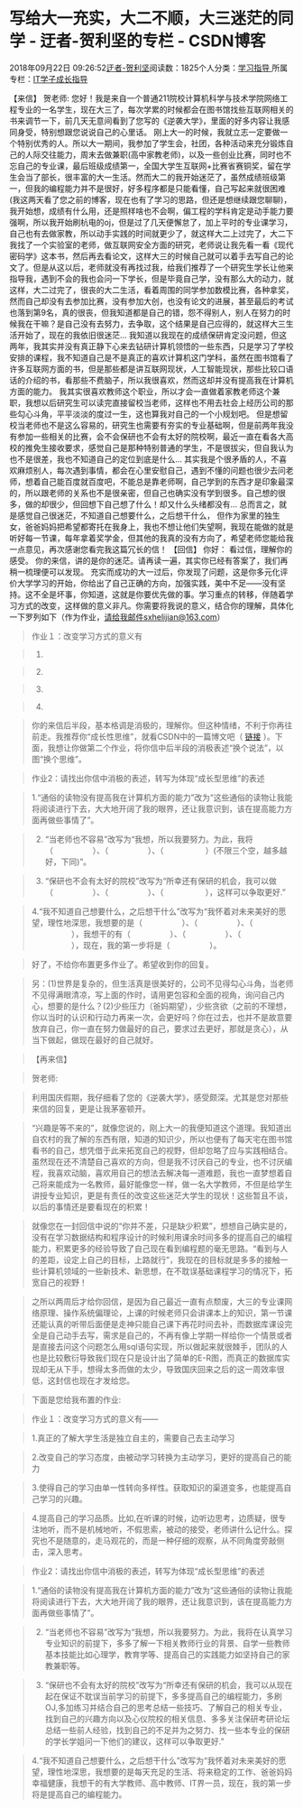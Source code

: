 
# 写给大一充实，大二不顺，大三迷茫的同学 - 迂者-贺利坚的专栏 - CSDN博客

2018年09月22日 09:26:52[迂者-贺利坚](https://me.csdn.net/sxhelijian)阅读数：1825个人分类：[学习指导																](https://blog.csdn.net/sxhelijian/article/category/1106461)
所属专栏：[IT学子成长指导](https://blog.csdn.net/column/details/itstudy.html)



【来信】
贺老师:
您好！我是来自一个普通211院校计算机科学与技术学院网络工程专业的一名学生，现在大三了，每次学累的时候都会在图书馆找些互联网相关的书来调节一下，前几天无意间看到了您写的《逆袭大学》，里面的好多内容让我感同身受，特别想跟您说说自己的心里话。
刚上大一的时候，我就立志一定要做一个特别优秀的人。所以大一期间，我参加了学生会，社团，各种活动来充分锻炼自己的人际交往能力，周末去做兼职(高中家教老师)，以及一些创业比赛，同时也不忘自己的专业课，最后班级成绩第一，全国大学生互联网+比赛省赛铜奖，留在学生会当了部长，很丰富的大一生活。然而大二的我开始迷茫了，虽然成绩班级第一，但我的编程能力并不是很好，好多程序都是只能看懂，自己写起来就很困难(我这两天看了您之前的博客，现在也有了学习的思路，但还是想继续跟您聊聊)，我开始想，成绩有什么用，还是照样啥也不会啊，偏工程的学科肯定是动手能力要强啊，所以我开始刷杭电的oj，但是过了几天便懈怠了，加上平时的专业课学习，自己也有去做家教，所以动手实践的时间就更少了，就这样大二上过完了，大二下我找了一个实验室的老师，做互联网安全方面的研究，老师说让我先看一看《现代密码学》这本书，然后再去看论文，这样大三的时候自己就可以着手去写自己的论文了。但是从这以后，老师就没有再找过我，给我们推荐了一个研究生学长让他来指导我，遇到不会的我也会问一下学长，但是毕竟自己学，没有那么大的动力，就这样，大二过完了，很丧的大二生活，看着周围的同学参加数模比赛，各种拿奖，然而自己却没有去参加比赛，没有参加大创，也没有论文的进展，甚至最后的考试也落到第9名，真的很丧，但我知道都是自己的错，怨不得别人，别人在努力的时候我在干嘛？是自己没有去努力，去争取，这个结果是自己应得的，就这样大三生活开始了，现在的我依旧很迷茫…
我知道以我现在的成绩保研肯定没问题，但这两年，我其实并没有真正静下心来去钻研计算机领悟的一些东西，只是学习了学校安排的课程，我不知道自己是不是真正的喜欢计算机这门学科，虽然在图书馆看了许多互联网方面的书，但是那些都是讲互联网现状，人工智能现状，那些比较口语话的介绍的书，看那些不费脑子，所以我很喜欢，然而这却并没有提高我在计算机方面的能力。
我其实很喜欢教师这个职业，所以才会一直做着家教老师这个兼职，我想以后研究生可以读完直接留校当老师，这样也不用去社会上经历公司的那些勾心斗角，平平淡淡的度过一生，这也算我对自己的一个小规划吧。
但是想留校当老师也不是这么容易的，研究生也需要有夯实的专业基础啊，但是前两年我没有参加一些相关的比赛，会不会保研也不会有太好的院校啊，最近一直在看各大高校的推免生接收要求，感觉自己是那种特别普通的学生，不是很拔尖，但自我认为也不是很差，我也不知道自己的定位到底是什么…
其实我是个很矛盾的人，不喜欢麻烦别人，每次遇到事情，都会在心里安慰自己，遇到不懂的问题也很少去问老师，想着自己能百度就百度吧，不能总是靠老师啊，自己学到的东西才是印象最深的，所以跟老师的关系也不是很亲密，但自己也确实没有学到很多。自己想的很多，做的却很少，但回想下自己想了什么！却又什么头绪都没有…
总而言之，就是感觉自己很迷茫，不知道自己想要什么，之后想干什么， 但作为家里的独生女，爸爸妈妈把希望都寄托在我身上，我也不想让他们失望啊，我现在能做的就是听好每一节课，每年拿着奖学金，但其他的我真的没有方向了，希望老师您能给我一点意见，再次感谢您看完我这篇冗长的信！
【回信】
你好：
看过信，理解你的感受。
你的来信，讲的是你的迷茫。请再读一遍，其实你已经有答案了，我们再稍一梳理便可以发现。
充实而成功的大一过后，你发现了问题，这是你多元化评价大学学习的开始，你给出了自己正确的方向，加强实践，美中不足——没有坚持。这不全是坏事，你知道，这就是你要优先做的事。学习重点的转移，伴随着学习方式的改变，这样做的意义非凡。你需要将我说的意义，结合你的理解，具体化一下罗列如下（作为作业，请给我邮件sxhelijian@163.com）
> 作业１：改变学习方式的意义有

> 1.

> 2.

> 3.

> 4.

> 你的来信后半段，基本格调是消极的，理解你。但这种情绪，不利于你再往前走。我推荐你“成长性思维”，就看CSDN中的一篇博文吧（
> [链接](https://blog.csdn.net/xumuyang_/article/details/79365272)
> ）。下面，我想让你做第二个作业，将你信中后半段的消极表述“换个说法”，以图“换个思维”。

> 作业2：请找出你信中消极的表述，转写为体现“成长型思维”的表述

> 1.“通俗的读物没有提高我在计算机方面的能力”改为“这些通俗的读物让我能将阅读进行下去，大大地开阔了我的眼界，还让我意识到，该在提高能力方面再做些事情了”。

> 2. “当老师也不容易”改写为“我想，所以我要努力。为此，我将（　　　　　）、（　　　　　）、（ 　　　　　）(不限三个空，越多越好，下同)”。

> 3. “保研也不会有太好的院校”改写为“所幸还有保研的机会，我可以做（　　　　　）、（　　　　　）、（ 　　　　　），这样可以争取更好.”

> 4.“我不知道自己想要什么，之后想干什么”改写为“我怀着对未来美好的愿望，理性地深思，我想要的是（　　　　　）、（　　　　　）、（ 　　　　　），我想干的有（　　　　　）、（　　　　　）、（ 　　　　　），现在，我的第一步将是（　　　　　）。

> 好了，不给你布置更多作业了。希望收到你的回复。

> 另：(1)世界是复杂的，但生活真是很美好的，公司不见得勾心斗角，当老师不见得满眼清凉，写上面的作时，请用更包容和全面的视角，询问自己内心，想要的是什么？(2)少些压力（爸妈期望），少些贪欲（之前的不理想，你以当时的认识和行动力再来一次，会更好吗？你在过去，也并不是故意要放弃自己，你一直在努力做最好的自己，要求过去更好，那就是贪心），从当下做起，做现在最好的自己就好。

> 【再来信】

> 贺老师:

> 利用国庆假期，我仔细看了您的《逆袭大学》，感受颇深。尤其是您对那些来信的回复，更是让我茅塞顿开。

> “兴趣是等不来的”，就像您说的，刚上大一的我便知道这个道理。我知道出自农村的我了解的东西有限，知道的知识少，所以也便有了每天宅在图书馆看书的自己，想凭借于此来拓宽自己的视野，但却忽略了应与实践相结合。虽然现在还不清楚自己喜欢的方向，但是我不讨厌自己的专业，也不讨厌编程，我喜欢动脑，喜欢用自己的想法去解决每一道难题，我也一直梦想着自己将来能成为一名教师，最好能像您一样，做一名大学教师，不但是给学生讲授专业知识，更是有责任的改变这些迷茫大学生的现状！这些暂且不谈，以后的事情还是要看现在的积累！

> 就像您在一封回信中说的“你并不差，只是缺少积累”，想想自己确实是的，没有在学习数据结构和程序设计的时候利用课余时间多多的提高自己的编程能力，积累更多的经验导致了自己现在看到编程题的毫无思路。“看到与人的差距，设定上自己的目标，上路就行”，我现在的目标就是多多的接触一些计算机领域的一些新技术、新思想，在不耽误基础课程学习的情况下，拓宽自己的视野！

> 之所以两周后才给你回信，是因为自己最近一直有点颓废，大三的专业课网络原理、操作系统偏理论，上课的时候老师只会讲课本上的知识，第一节课还能认真的听带后面便是走神只能自己课下再花时间去补，而数据库课设完全是自己动手去写，需求是自己的，不再有像上学期一样给你一个情景或者是直接去问这个问题怎么用sql语句实现，所以做起来就很棘手，团队的人也是比较敷衍导致我们现在只是设计出了简单的E-R图，而真正的数据库实现却无从下手，想得太多而做的太少，导致国庆回来之后的这一周效率很低，这封信也现在才发给您。

> 下面是您给我布置的作业:

> 作业１：改变学习方式的意义有——

> 1.真正的了解大学生活是独立自主的，需要自己去主动学习

> 2.改变自己的学习态度，由被动学习转换为主动学习，更好的提高自己的能力

> 3.使得自己的学习由单一性转向多样性。获取知识的渠道变多，也能提高自己学习的兴趣。

> 4.提高自己的学习品质。比如,在听课的时候，边听边思考，边质疑，很专注地听，而不是机械地听，不假思索，被动的接受，老师讲什么记什么。探究也不是随意的，走马观花的，而是一种仔细的观察，从不同角度旁敲侧击，深入思考。

> 作业2：请找出你信中消极的表述，转写为体现“成长型思维”的表述

> 1.“通俗的读物没有提高我在计算机方面的能力”改为“这些通俗的读物让我能将阅读进行下去，大大地开阔了我的眼界，还让我意识到，该在提高能力方面再做些事情了”。

> 2. “当老师也不容易”改写为“我想，所以我要努力。为此，我将在认真学习专业知识的前提下，多多了解一下相关教师行业的背景、自学一些教师基本技能比如心理学，教育学等、提高自己的实践能力如坚持自己的家教兼职等。

> 3. “保研也不会有太好的院校”改写为“所幸还有保研的机会，我可以从现在起在保证不耽误当前学习的前提下，多多提高自己的编程能力，多刷OJ,多加练习并结合自己的思考总结一些技巧、了解自己的相关专业，找到自己的兴趣方向以及心仪院校的相关信息、多多关注保研考研论坛总结一些前人经验，找到自己的不足并为之努力、找一些本专业的保研的学长学姐问一下他们的建议，这样可以争取更好.”

> 4.“我不知道自己想要什么，之后想干什么”改写为“我怀着对未来美好的愿望，理性地深思，我想要的是每天充足的生活、将来稳定的工作、爸爸妈妈幸福健康，我想干的有大学教师、高中教师、IT界一员，现在，我的第一步将是提高自己的编程能力。


